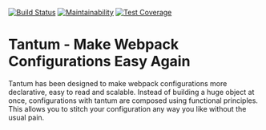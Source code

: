 [![Build Status](https://travis-ci.org/tantumjs/tantum.svg?branch=master)](https://travis-ci.org/tantumjs/tantum) [![Maintainability](https://api.codeclimate.com/v1/badges/947ddbd81606293ef9a8/maintainability)](https://codeclimate.com/github/tantumjs/tantum/maintainability) [![Test Coverage](https://api.codeclimate.com/v1/badges/947ddbd81606293ef9a8/test_coverage)](https://codeclimate.com/github/tantumjs/tantum/test_coverage)

# Tantum - Make Webpack Configurations Easy Again

Tantum has been designed to make webpack configurations more declarative, easy to read and scalable. Instead of building a huge object at once, configurations with tantum are composed using functional principles. This allows you to stitch your configuration any way you like without the usual pain.
